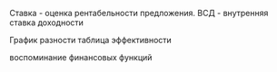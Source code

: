 Ставка - оценка рентабельности предложения. 
ВСД - внутренняя ставка доходности


График разности
таблица эффективности

воспоминание финансовых функций
